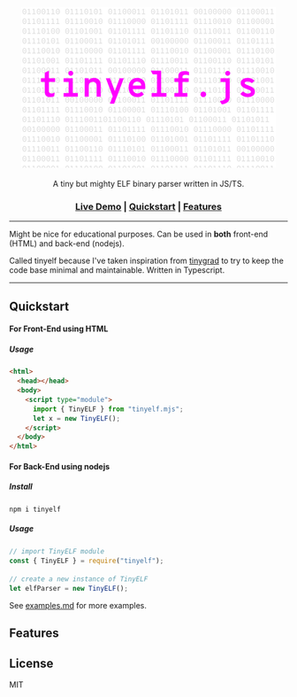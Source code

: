 <div align="center">

<img src="./docs/logo.png">
<br>
<br>
A tiny but mighty ELF binary parser written in JS/TS.

<h3>

[Live Demo]() | [Quickstart](#quickstart) | [Features](#features)

</h3>

</div>

---

Might be nice for educational purposes. Can be used in **both** front-end (HTML) and back-end (nodejs).

Called tinyelf because I've taken inspiration from <a href="https://github.com/tinygrad/tinygrad">tinygrad</a> to try to keep the code base minimal and maintainable. Written in Typescript.

---

## Quickstart

#### For Front-End using HTML

##### Usage

```html
<html>
  <head></head>
  <body>
    <script type="module">
      import { TinyELF } from "tinyelf.mjs";
      let x = new TinyELF();
    </script>
  </body>
</html>
```

#### For Back-End using nodejs

##### Install

```console
npm i tinyelf
```

##### Usage

```js
// import TinyELF module
const { TinyELF } = require("tinyelf");

// create a new instance of TinyELF
let elfParser = new TinyELF();
```

See <a href="./docs/examples.md">examples.md</a> for more examples.

## Features

## License

MIT
